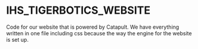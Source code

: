 # IHS_TIGERBOTICS_WEBSITE
Code for our website that is powered by Catapult. We have everything written in one file including css because the way the engine for the website is set up.
